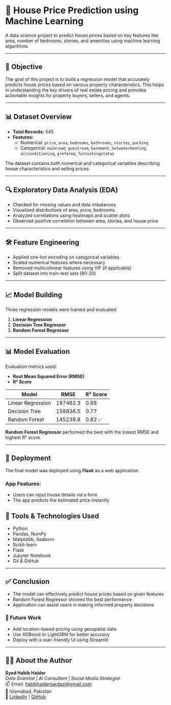 # 🏡 House Price Prediction using Machine Learning

A data science project to predict house prices based on key features like area, number of bedrooms, stories, and amenities using machine learning algorithms.

---

## 📌 Objective

The goal of this project is to build a regression model that accurately predicts house prices based on various property characteristics. This helps in understanding the key drivers of real estate pricing and provides actionable insights for property buyers, sellers, and agents.

---

## 📊 Dataset Overview

- **Total Records:** 545
- **Features:** 
  - Numerical: `price`, `area`, `bedrooms`, `bathrooms`, `stories`, `parking`
  - Categorical: `mainroad`, `guestroom`, `basement`, `hotwaterheating`, `airconditioning`, `prefarea`, `furnishingstatus`

The dataset contains both numerical and categorical variables describing house characteristics and selling prices.

---

## 🔍 Exploratory Data Analysis (EDA)

- Checked for missing values and data imbalances
- Visualized distributions of area, price, bedrooms
- Analyzed correlations using heatmaps and scatter plots
- Observed positive correlation between area, stories, and house price

---

## 🛠️ Feature Engineering

- Applied one-hot encoding on categorical variables
- Scaled numerical features where necessary
- Removed multicollinear features using VIF (if applicable)
- Split dataset into train-test sets (80-20)

---

## 📈 Model Building

Three regression models were trained and evaluated:

1. **Linear Regression**
2. **Decision Tree Regressor**
3. **Random Forest Regressor**

---

## 📊 Model Evaluation

Evaluation metrics used:
- **Root Mean Squared Error (RMSE)**
- **R² Score**

| Model                | RMSE     | R² Score |
|---------------------|----------|----------|
| Linear Regression    | 187462.3 | 0.68     |
| Decision Tree        | 158936.5 | 0.77     |
| Random Forest        | 145239.8 | 0.82 ✅   |

**Random Forest Regressor** performed the best with the lowest RMSE and highest R² score.

---

## 🚀 Deployment

The final model was deployed using **Flask** as a web application.

### App Features:
- Users can input house details via a form
- The app predicts the estimated price instantly

## 🧰 Tools & Technologies Used

- Python
- Pandas, NumPy
- Matplotlib, Seaborn
- Scikit-learn
- Flask
- Jupyter Notebook
- Git & GitHub

---

## ✅ Conclusion

- The model can effectively predict house prices based on given features
- Random Forest Regressor showed the best performance
- Application can assist users in making informed property decisions

### 🔮 Future Work
- Add location-based pricing using geospatial data
- Use XGBoost or LightGBM for better accuracy
- Deploy with a user-friendly UI using Streamlit

---

## 🙋‍♂️ About the Author

**Syed Habib Haider**  
*Data Scientist | AI Consultant | Social Media Strategist*  
📫 Email: habibhaidergardazi@gmail.com  
📍 Islamabad, Pakistan  
🔗 [LinkedIn](https://www.linkedin.com/in/gf_ATUsu) | [GitHub](https://github.com/thehabbib68)
